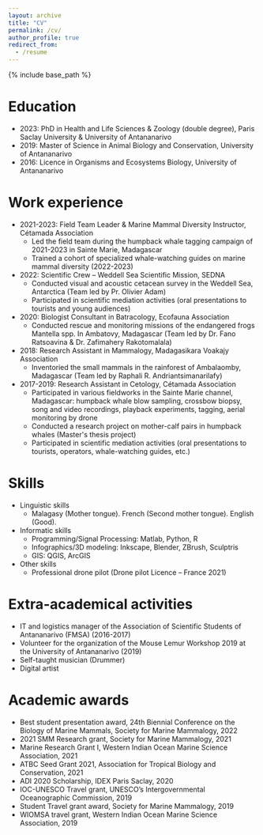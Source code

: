 ```yaml
---
layout: archive
title: "CV"
permalink: /cv/
author_profile: true
redirect_from:
  - /resume
---
```


{% include base_path %}


Education
======
* 2023: PhD in Health and Life Sciences & Zoology (double degree), Paris Saclay University & University of Antananarivo
* 2019: Master of Science in Animal Biology and Conservation, University of Antananarivo
* 2016: Licence in Organisms and Ecosystems Biology, University of Antananarivo

Work experience
======
* 2021-2023: Field Team Leader & Marine Mammal Diversity Instructor, Cétamada Association
  * Led the field team during the humpback whale tagging campaign of 2021-2023 in Sainte Marie, Madagascar
  * Trained a cohort of specialized whale-watching guides on marine mammal diversity (2022-2023)
* 2022: Scientific Crew – Weddell Sea Scientific Mission, SEDNA
  * Conducted visual and acoustic cetacean survey in the Weddell Sea, Antarctica (Team led by Pr. Olivier Adam)
  * Participated in scientific mediation activities (oral presentations to tourists and young audiences)
* 2020: Biologist Consultant in Batracology, Ecofauna Association
  * Conducted rescue and monitoring missions of the endangered frogs Mantella spp. In Ambatovy, Madagascar (Team led by Dr. Fano Ratsoavina & Dr. Zafimahery Rakotomalala)
* 2018: Research Assistant in Mammalogy, Madagasikara Voakajy Association
  * Inventoried the small mammals in the rainforest of Ambalaomby, Madagascar (Team led by Raphali R. Andriantsimanarilafy)
* 2017-2019: Research Assistant in Cetology, Cétamada Association
  * Participated in various fieldworks in the Sainte Marie channel, Madagascar: humpback whale blow sampling, crossbow biopsy, song and video recordings, playback experiments, tagging, aerial monitoring by drone
  * Conducted a research project on mother-calf pairs in humpback whales (Master's thesis project)
  * Participated in scientific mediation activities (oral presentations to tourists, operators, whale-watching guides, etc.)
  
Skills
======
* Linguistic skills
  * Malagasy (Mother tongue). French (Second mother tongue). English (Good).
* Informatic skills
  * Programming/Signal Processing: Matlab, Python, R
  * Infographics/3D modeling: Inkscape, Blender, ZBrush, Sculptris
  * GIS: QGIS, ArcGIS
* Other skills
  * Professional drone pilot (Drone pilot Licence – France 2021)

Extra-academical activities
======
* IT and logistics manager of the Association of Scientific Students of Antananarivo (FMSA) (2016-2017)
* Volunteer for the organization of the Mouse Lemur Workshop 2019 at the University of Antananarivo (2019)
* Self-taught musician (Drummer)
* Digital artist

Academic awards
======
* Best student presentation award, 24th Biennial Conference on the Biology of Marine Mammals, Society for Marine Mammalogy, 2022
* 2021 SMM Research grant, Society for Marine Mammalogy, 2021 <!-- 1400 USD-->
* Marine Research Grant I, Western Indian Ocean Marine Science Association, 2021 <!-- 6890 USD-->
* ATBC Seed Grant 2021, Association for Tropical Biology and Conservation, 2021 <!-- 1000 USD-->
* ADI 2020 Scholarship, IDEX Paris Saclay, 2020 <!-- 18 months-->
* IOC-UNESCO Travel grant, UNESCO’s Intergovernmental Oceanographic Commission, 2019 <!-- 1000 USD-->
* Student Travel grant award, Society for Marine Mammalogy, 2019 <!-- 800 USD-->
* WIOMSA travel grant, Western Indian Ocean Marine Science Association, 2019 <!-- 1000 USD-->

<!-- Publications
======
  <ul>{% for post in site.publications %}
    {% include archive-single-cv.html %}
  {% endfor %}</ul>
  
Talks
======
  <ul>{% for post in site.talks %}
    {% include archive-single-talk-cv.html %}
  {% endfor %}</ul>
  
Teaching
======
  <ul>{% for post in site.teaching %}
    {% include archive-single-cv.html %}
  {% endfor %}</ul> -->
  
